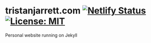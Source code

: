 # tristanjarrett.com [![Netlify Status](https://api.netlify.com/api/v1/badges/11ba40e6-358e-4b63-9b98-fffbaa74a4b4/deploy-status)](https://app.netlify.com/sites/quizzical-keller-a112c4/deploys) [![License: MIT](https://img.shields.io/badge/License-MIT-blue.svg)](https://opensource.org/licenses/MIT)

Personal website running on Jekyll
